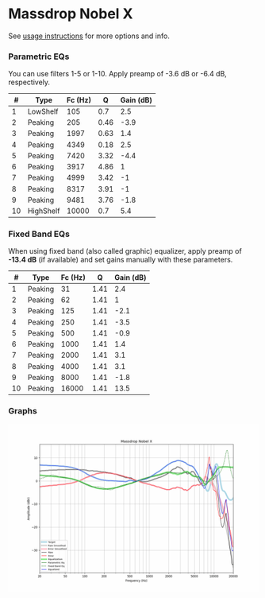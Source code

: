# Massdrop Nobel X
See [usage instructions](https://github.com/jaakkopasanen/AutoEq#usage) for more options and info.

### Parametric EQs
You can use filters 1-5 or 1-10. Apply preamp of -3.6 dB or -6.4 dB, respectively.

|   # | Type      |   Fc (Hz) |    Q |   Gain (dB) |
|-----|-----------|-----------|------|-------------|
|   1 | LowShelf  |       105 | 0.7  |         2.5 |
|   2 | Peaking   |       205 | 0.46 |        -3.9 |
|   3 | Peaking   |      1997 | 0.63 |         1.4 |
|   4 | Peaking   |      4349 | 0.18 |         2.5 |
|   5 | Peaking   |      7420 | 3.32 |        -4.4 |
|   6 | Peaking   |      3917 | 4.86 |         1   |
|   7 | Peaking   |      4999 | 3.42 |        -1   |
|   8 | Peaking   |      8317 | 3.91 |        -1   |
|   9 | Peaking   |      9481 | 3.76 |        -1.8 |
|  10 | HighShelf |     10000 | 0.7  |         5.4 |

### Fixed Band EQs
When using fixed band (also called graphic) equalizer, apply preamp of **-13.4 dB** (if available) and set gains manually with these parameters.

|   # | Type    |   Fc (Hz) |    Q |   Gain (dB) |
|-----|---------|-----------|------|-------------|
|   1 | Peaking |        31 | 1.41 |         2.4 |
|   2 | Peaking |        62 | 1.41 |         1   |
|   3 | Peaking |       125 | 1.41 |        -2.1 |
|   4 | Peaking |       250 | 1.41 |        -3.5 |
|   5 | Peaking |       500 | 1.41 |        -0.9 |
|   6 | Peaking |      1000 | 1.41 |         1.4 |
|   7 | Peaking |      2000 | 1.41 |         3.1 |
|   8 | Peaking |      4000 | 1.41 |         3.1 |
|   9 | Peaking |      8000 | 1.41 |        -1.8 |
|  10 | Peaking |     16000 | 1.41 |        13.5 |

### Graphs
![](./Massdrop%20Nobel%20X.png)
